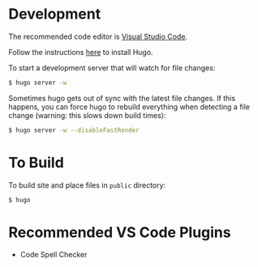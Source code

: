 # Development

The recommended code editor is [Visual Studio Code](https://code.visualstudio.com/).

Follow the instructions [here](https://gohugo.io/getting-started/installing) to install Hugo.

To start a development server that will watch for file changes:

```sh
$ hugo server -w
```

Sometimes hugo gets out of sync with the latest file changes. If this happens, you can force hugo to rebuild everything when detecting a file change (warning: this slows down build times):

```sh
$ hugo server -w --disableFastRender
```

# To Build

To build site and place files in `public` directory:

```sh
$ hugo
```

# Recommended VS Code Plugins

* Code Spell Checker
